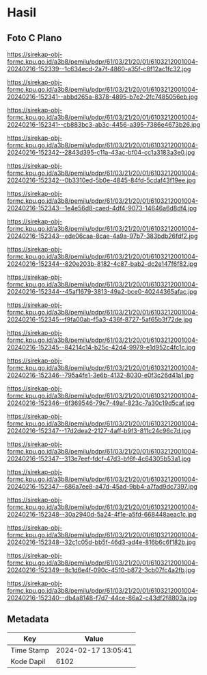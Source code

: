 # Hasil

## Foto C Plano

https://sirekap-obj-formc.kpu.go.id/a3b8/pemilu/pdpr/61/03/21/20/01/6103212001004-20240216-152339--1c634ecd-2a7f-4860-a35f-c8f12ac1fc32.jpg

https://sirekap-obj-formc.kpu.go.id/a3b8/pemilu/pdpr/61/03/21/20/01/6103212001004-20240216-152341--abbd265a-8378-4895-b7e2-2fc7485056eb.jpg

https://sirekap-obj-formc.kpu.go.id/a3b8/pemilu/pdpr/61/03/21/20/01/6103212001004-20240216-152341--cb883bc3-ab3c-4456-a395-7386e4673b26.jpg

https://sirekap-obj-formc.kpu.go.id/a3b8/pemilu/pdpr/61/03/21/20/01/6103212001004-20240216-152342--2843d395-c11a-43ac-bf04-cc1a3183a3e0.jpg

https://sirekap-obj-formc.kpu.go.id/a3b8/pemilu/pdpr/61/03/21/20/01/6103212001004-20240216-152342--0b3310ed-5b0e-4845-84fd-5cdaf43f19ee.jpg

https://sirekap-obj-formc.kpu.go.id/a3b8/pemilu/pdpr/61/03/21/20/01/6103212001004-20240216-152343--1e4e56d8-caed-4df4-9073-14646a6d8df4.jpg

https://sirekap-obj-formc.kpu.go.id/a3b8/pemilu/pdpr/61/03/21/20/01/6103212001004-20240216-152343--ede06caa-8cae-4a9a-97b7-383bdb26fdf2.jpg

https://sirekap-obj-formc.kpu.go.id/a3b8/pemilu/pdpr/61/03/21/20/01/6103212001004-20240216-152344--820e203b-8182-4c87-bab2-dc2e147f6f82.jpg

https://sirekap-obj-formc.kpu.go.id/a3b8/pemilu/pdpr/61/03/21/20/01/6103212001004-20240216-152344--45af1679-3813-49a2-bce0-40244365afac.jpg

https://sirekap-obj-formc.kpu.go.id/a3b8/pemilu/pdpr/61/03/21/20/01/6103212001004-20240216-152345--f9fa00ab-f5a3-436f-8727-5af65b3f72de.jpg

https://sirekap-obj-formc.kpu.go.id/a3b8/pemilu/pdpr/61/03/21/20/01/6103212001004-20240216-152345--84214c14-b25c-42d4-9979-e1d952c4fc1c.jpg

https://sirekap-obj-formc.kpu.go.id/a3b8/pemilu/pdpr/61/03/21/20/01/6103212001004-20240216-152346--795a4fe1-3e6b-4132-8030-e0f3c26d41a1.jpg

https://sirekap-obj-formc.kpu.go.id/a3b8/pemilu/pdpr/61/03/21/20/01/6103212001004-20240216-152346--6f369546-79c7-49af-823c-7a30c19d5caf.jpg

https://sirekap-obj-formc.kpu.go.id/a3b8/pemilu/pdpr/61/03/21/20/01/6103212001004-20240216-152347--17d2dea2-2127-4aff-b9f3-811c24c96c7d.jpg

https://sirekap-obj-formc.kpu.go.id/a3b8/pemilu/pdpr/61/03/21/20/01/6103212001004-20240216-152347--313e7eef-fdcf-47d3-bf6f-4c64305b53a1.jpg

https://sirekap-obj-formc.kpu.go.id/a3b8/pemilu/pdpr/61/03/21/20/01/6103212001004-20240216-152347--686a7ee8-a47d-45ad-9bb4-a7fad9dc7397.jpg

https://sirekap-obj-formc.kpu.go.id/a3b8/pemilu/pdpr/61/03/21/20/01/6103212001004-20240216-152348--30a2940d-5a24-4f1e-a5fd-668448aeac1c.jpg

https://sirekap-obj-formc.kpu.go.id/a3b8/pemilu/pdpr/61/03/21/20/01/6103212001004-20240216-152348--32c1c05d-bb5f-46d3-ad4e-816b6c6f182b.jpg

https://sirekap-obj-formc.kpu.go.id/a3b8/pemilu/pdpr/61/03/21/20/01/6103212001004-20240216-152349--8c1d6e4f-090c-4510-b872-3cb07fc4a2fb.jpg

https://sirekap-obj-formc.kpu.go.id/a3b8/pemilu/pdpr/61/03/21/20/01/6103212001004-20240216-152340--db4a8148-f7d7-44ce-86a2-c43df2f8803a.jpg


## Metadata

| Key        | Value               |
| ---------- | ------------------- |
| Time Stamp | 2024-02-17 13:05:41 |
| Kode Dapil | 6102                |



